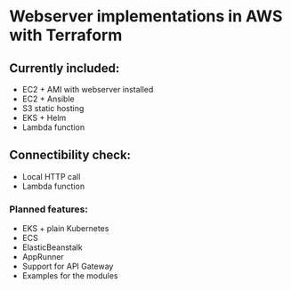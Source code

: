 # Webserver implementations in AWS with Terraform
## Currently included:
- EC2 + AMI with webserver installed 
- EC2 + Ansible
- S3 static hosting
- EKS + Helm
- Lambda function
## Connectibility check:
- Local HTTP call
- Lambda function
### Planned features:
- EKS + plain Kubernetes
- ECS
- ElasticBeanstalk
- AppRunner
- Support for API Gateway
- Examples for the modules
